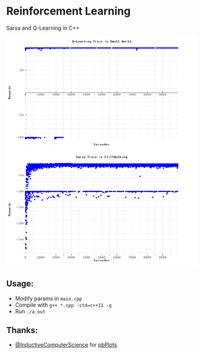 #  **Reinforcement Learning** 

Sarsa and Q-Learning in C++


![plot2](./plots/plot2.png "QLearning Example")
![plot1](./plots/plot1.png "QLearning Example")


## **Usage:**
* Modify params in `main.cpp`
* Compile with `g++ *.cpp -std=c++11 -g`
* Run `./a.out`




## **Thanks:**
* [@InductiveComputerScience](https://github.com/InductiveComputerScience/pbPlots) for [pbPlots](https://github.com/InductiveComputerScience/pbPlots)


